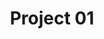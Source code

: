 ---
title: "Project 01"
image: ../assets/img/section_work/work_01.png
image_alt: silkscreen illustrated totebag of a open mouth with a shape of a heart
project_title: Self love
project_description: silkscreen totebag developed with the purpose of illustrate&nbsp;a visual metaphor of a current nowday theme.
link: https://www.behance.net/gallery/75742933/Self-Love-Tote-Bag
---